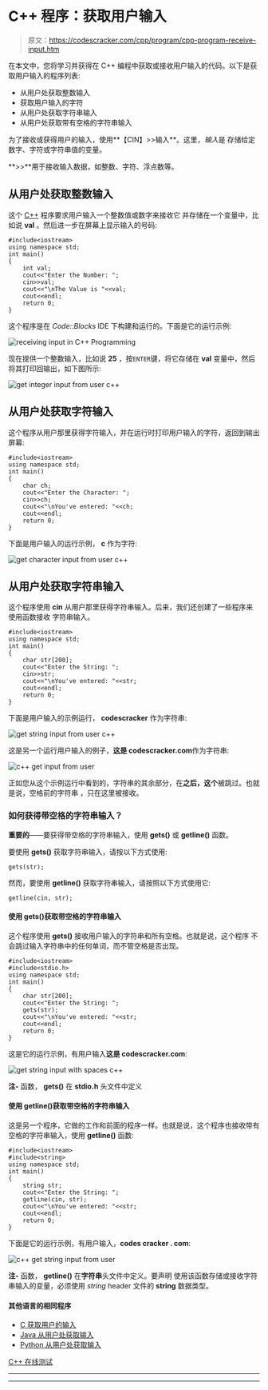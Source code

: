 # C++ 程序：获取用户输入

> 原文：<https://codescracker.com/cpp/program/cpp-program-receive-input.htm>

在本文中，您将学习并获得在 C++ 编程中获取或接收用户输入的代码。以下是获取用户输入的程序列表:

*   从用户处获取整数输入
*   获取用户输入的字符
*   从用户处获取字符串输入
*   从用户处获取带有空格的字符串输入

为了接收或获得用户的输入，使用**【CIN】>>输入**。这里，*输入*是 存储给定数字、字符或字符串值的变量。

**>>**用于接收输入数据，如整数、字符、浮点数等。

## 从用户处获取整数输入

这个 [C++](/cpp/index.htm) 程序要求用户输入一个整数值或数字来接收它 并存储在一个变量中，比如说 **val** 。然后进一步在屏幕上显示输入的号码:

```
#include<iostream>
using namespace std;
int main()
{
    int val;
    cout<<"Enter the Number: ";
    cin>>val;
    cout<<"\nThe Value is "<<val;
    cout<<endl;
    return 0;
}
```

这个程序是在 *Code::Blocks* IDE 下构建和运行的。下面是它的运行示例:

![receiving input in C++ Programming](img/6e1398420565363317e3190fa99dae08.png)

现在提供一个整数输入，比如说 **25** ，按`ENTER`键，将它存储在 **val** 变量中，然后 将其打印回输出，如下图所示:

![get integer input from user c++](img/9669fd23c03125b1509f7470df713876.png)

## 从用户处获取字符输入

这个程序从用户那里获得字符输入，并在运行时打印用户输入的字符，返回到输出屏幕:

```
#include<iostream>
using namespace std;
int main()
{
    char ch;
    cout<<"Enter the Character: ";
    cin>>ch;
    cout<<"\nYou've entered: "<<ch;
    cout<<endl;
    return 0;
}
```

下面是用户输入的运行示例， **c** 作为字符:

![get character input from user c++](img/b25d35a4065fe46673627fa474be8c95.png)

## 从用户处获取字符串输入

这个程序使用 **cin** 从用户那里获得字符串输入。后来，我们还创建了一些程序来使用函数接收 字符串输入。

```
#include<iostream>
using namespace std;
int main()
{
    char str[200];
    cout<<"Enter the String: ";
    cin>>str;
    cout<<"\nYou've entered: "<<str;
    cout<<endl;
    return 0;
}
```

下面是用户输入的示例运行， **codescracker** 作为字符串:

![get string input from user c++](img/ddd31db44659e6abfd20605ae9a883a0.png)

这是另一个运行用户输入的例子，**这是 codescracker.com**作为字符串:

![c++ get input from user](img/c174c9b219a87038c26d640d5bb8afb3.png)

正如您从这个示例运行中看到的，字符串的其余部分，在**之后，这个**被跳过。也就是说，空格前的字符串 ，只在这里被接收。

### 如何获得带空格的字符串输入？

**重要的**——要获得带空格的字符串输入，使用 **gets()** 或 **getline()** 函数。

要使用 **gets()** 获取字符串输入，请按以下方式使用:

```
gets(str);
```

然而，要使用 **getline()** 获取字符串输入，请按照以下方式使用它:

```
getline(cin, str);
```

#### 使用 gets()获取带空格的字符串输入

这个程序使用 **gets()** 接收用户输入的字符串和所有空格。也就是说，这个程序 不会跳过输入字符串中的任何单词，而不管空格是否出现。

```
#include<iostream>
#include<stdio.h>
using namespace std;
int main()
{
    char str[200];
    cout<<"Enter the String: ";
    gets(str);
    cout<<"\nYou've entered: "<<str;
    cout<<endl;
    return 0;
}
```

这是它的运行示例，有用户输入**这是 codescracker.com**:

![get string input with spaces c++](img/c32bc31e97d8d4aa16750dffe75a2c26.png)

**注-** 函数， **gets()** 在 **stdio.h** 头文件中定义

#### 使用 getline()获取带空格的字符串输入

这是另一个程序，它做的工作和前面的程序一样。也就是说，这个程序也接收带有空格的字符串输入，使用 **getline()** 函数:

```
#include<iostream>
#include<string>
using namespace std;
int main()
{
    string str;
    cout<<"Enter the String: ";
    getline(cin, str);
    cout<<"\nYou've entered: "<<str;
    cout<<endl;
    return 0;
}
```

下面是它的运行示例，有用户输入，**codes cracker . com**:

![c++ get string input from user](img/b6743f7963690338a765add70ecce61e.png)

**注-** 函数， **getline()** 在**字符串**头文件中定义。要声明 使用该函数存储或接收字符串输入的变量，必须使用 *string* header 文件的 **string** 数据类型。

#### 其他语言的相同程序

*   [C 获取用户的输入](/c/program/c-program-receive-input.htm)
*   [Java 从用户处获取输入](/java/program/java-program-take-input-from-user.htm)
*   [Python 从用户处获取输入](/python/program/python-program-get-input-from-user.htm)

[C++ 在线测试](/exam/showtest.php?subid=3)

* * *

* * *